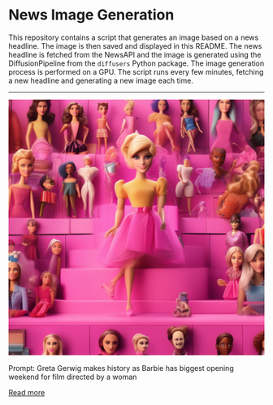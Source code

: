 # News Image Generation
This repository contains a script that generates an image based on a news headline. The image is then saved and displayed in this README.
The news headline is fetched from the NewsAPI and the image is generated using the DiffusionPipeline from the `diffusers` Python package. The image generation process is performed on a GPU.
The script runs every few minutes, fetching a new headline and generating a new image each time.

---

![Generated Image](image.png)

Prompt: Greta Gerwig makes history as Barbie has biggest opening weekend for film directed by a woman

[Read more](https://www.theguardian.com/film/2023/jul/24/barbie-movie-box-office-greta-gerwig-records-highest-grossing-woman)